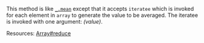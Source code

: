 This method is like <a href="#mean"><code>\_.mean</code></a> except that it accepts <code>iteratee</code> which is invoked for each element in <code>array</code> to generate the value to be averaged. The iteratee is invoked with one argument: <em>(value)</em>.

Resources: [Array#reduce](https://developer.mozilla.org/docs/Web/JavaScript/Reference/Global_Objects/Array/reduce)
